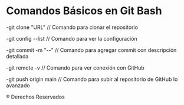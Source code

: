 # Comandos Básicos en Git Bash

-git clone "URL" // Comando para clonar el repositorio

-git config --list // Comando para ver la configuración

-git commit -m "--" // Comando para agregar commit con descripción detallada

-git remote -v // Comando para ver conexión con GitHub

-git push origin main // Comando para subir al repositorio de GitHub lo avanzado

® Derechos Reservados
